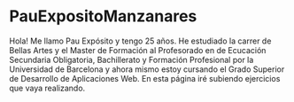 # PauExpositoManzanares
Hola!
Me llamo Pau Expósito y tengo 25 años. 
He estudiado la carrer de Bellas Artes y el Master de Formación al Profesorado en de Ecucación Secundaria Obligatoria, Bachillerato y Formación Profesional por la Universidad de Barcelona y ahora mismo estoy cursando el Grado Superior de Desarrollo de Aplicaciones Web. 
En esta página iré subiendo ejercicios que vaya realizando.
